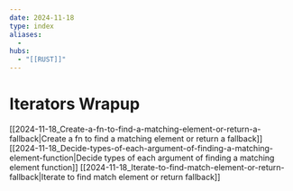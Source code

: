 ```yaml
---
date: 2024-11-18
type: index
aliases:
  -
hubs:
  - "[[RUST]]"
---
```


# Iterators Wrapup

[[2024-11-18_Create-a-fn-to-find-a-matching-element-or-return-a-fallback|Create a fn to find a matching element or return a fallback]]
[[2024-11-18_Decide-types-of-each-argument-of-finding-a-matching-element-function|Decide types of each argument of finding a matching element function]]
[[2024-11-18_Iterate-to-find-match-element-or-return-fallback|Iterate to find match element or return fallback]]


